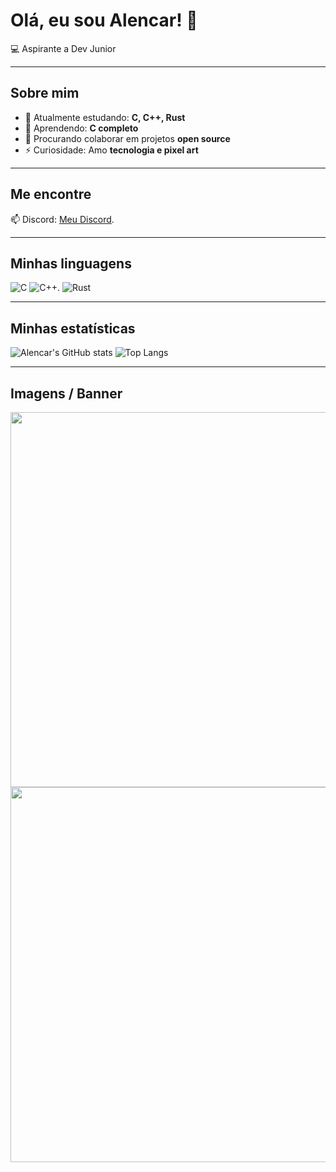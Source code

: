 # Olá, eu sou Alencar! 👋

💻 Aspirante a Dev Junior  

---

## Sobre mim
- 🔭 Atualmente estudando: **C, C++, Rust**  
- 🌱 Aprendendo: **C completo**  
- 👯 Procurando colaborar em projetos **open source**  
- ⚡ Curiosidade: Amo **tecnologia e pixel art**

---

## Me encontre
📫 Discord: [Meu Discord](https://discord.gg/usdtC5G4sc).

---

## Minhas linguagens
![C](https://img.shields.io/badge/C-00599C?style=for-the-badge&logo=c&logoColor=white)
![C++](https://www.google.com/url?sa=i&url=https%3A%2F%2Ffavpng.com%2Fpng_view%2Fletter-c-c-programming-language-icon-png%2F1APweGpH&psig=AOvVaw1DkmU49AcMEcxOywaJi0cB&ust=1759160141768000&source=images&cd=vfe&opi=89978449&ved=0CBUQjRxqFwoTCJCQuazk-48DFQAAAAAdAAAAABAE).
![Rust](https://img.shields.io/badge/Rust-000000?style=for-the-badge&logo=rust&logoColor=white)


---

## Minhas estatísticas
![Alencar's GitHub stats](https://github-readme-stats.vercel.app/api?username=alencar&show_icons=true&theme=tokyonight)
![Top Langs](https://github-readme-stats.vercel.app/api/top-langs/?username=alencar&layout=compact&theme=tokyonight)

---

## Imagens / Banner
<p align="center">
  <img src="https://placekitten.com/600/200" width="600" />
  <img src="https://placekitten.com/600/150" width="600" />
</p>
